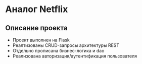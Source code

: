 # Аналог Netflix

## Описание проекта
- Проект выполнен на Flask
- Реалтизованы CRUD-запросы архитектуры REST
- Отдельно прописана бизнес-логика и dao
- Реализована авторизация/аутентификация пользователя
